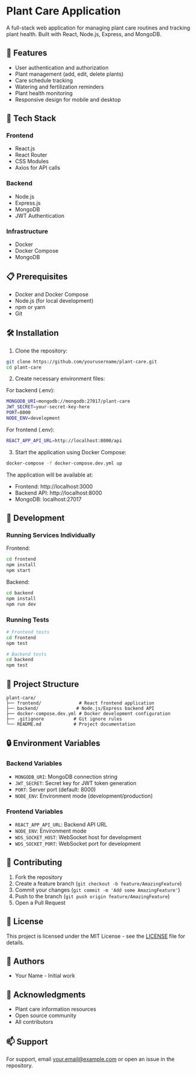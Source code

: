 # Plant Care Application

A full-stack web application for managing plant care routines and tracking plant health. Built with React, Node.js, Express, and MongoDB.

## 🌱 Features

- User authentication and authorization
- Plant management (add, edit, delete plants)
- Care schedule tracking
- Watering and fertilization reminders
- Plant health monitoring
- Responsive design for mobile and desktop

## 🚀 Tech Stack

### Frontend
- React.js
- React Router
- CSS Modules
- Axios for API calls

### Backend
- Node.js
- Express.js
- MongoDB
- JWT Authentication

### Infrastructure
- Docker
- Docker Compose
- MongoDB

## 📋 Prerequisites

- Docker and Docker Compose
- Node.js (for local development)
- npm or yarn
- Git

## 🛠️ Installation

1. Clone the repository:
```bash
git clone https://github.com/yourusername/plant-care.git
cd plant-care
```

2. Create necessary environment files:

For backend (.env):
```bash
MONGODB_URI=mongodb://mongodb:27017/plant-care
JWT_SECRET=your-secret-key-here
PORT=8000
NODE_ENV=development
```

For frontend (.env):
```bash
REACT_APP_API_URL=http://localhost:8000/api
```

3. Start the application using Docker Compose:
```bash
docker-compose -f docker-compose.dev.yml up
```

The application will be available at:
- Frontend: http://localhost:3000
- Backend API: http://localhost:8000
- MongoDB: localhost:27017

## 🧪 Development

### Running Services Individually

Frontend:
```bash
cd frontend
npm install
npm start
```

Backend:
```bash
cd backend
npm install
npm run dev
```

### Running Tests
```bash
# Frontend tests
cd frontend
npm test

# Backend tests
cd backend
npm test
```

## 📁 Project Structure

```
plant-care/
├── frontend/              # React frontend application
├── backend/              # Node.js/Express backend API
├── docker-compose.dev.yml # Docker development configuration
├── .gitignore           # Git ignore rules
└── README.md            # Project documentation
```

## 🔒 Environment Variables

### Backend Variables
- `MONGODB_URI`: MongoDB connection string
- `JWT_SECRET`: Secret key for JWT token generation
- `PORT`: Server port (default: 8000)
- `NODE_ENV`: Environment mode (development/production)

### Frontend Variables
- `REACT_APP_API_URL`: Backend API URL
- `NODE_ENV`: Environment mode
- `WDS_SOCKET_HOST`: WebSocket host for development
- `WDS_SOCKET_PORT`: WebSocket port for development

## 🤝 Contributing

1. Fork the repository
2. Create a feature branch (`git checkout -b feature/AmazingFeature`)
3. Commit your changes (`git commit -m 'Add some AmazingFeature'`)
4. Push to the branch (`git push origin feature/AmazingFeature`)
5. Open a Pull Request

## 📝 License

This project is licensed under the MIT License - see the [LICENSE](LICENSE) file for details.

## 👥 Authors

- Your Name - Initial work

## 🙏 Acknowledgments

- Plant care information resources
- Open source community
- All contributors

## 📫 Support

For support, email your.email@example.com or open an issue in the repository.
